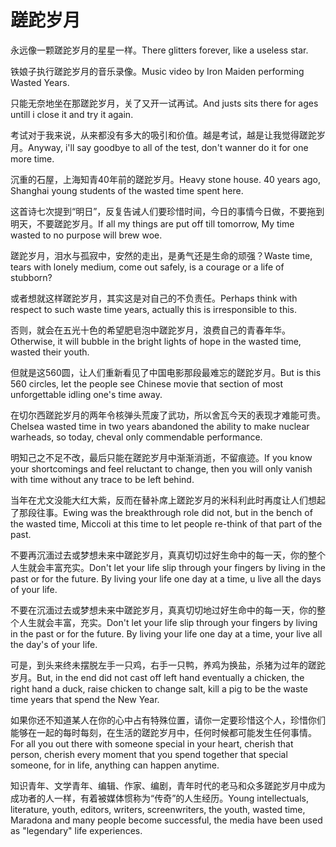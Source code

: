 # 蹉跎岁月

<p><span class="chinese">永远像一颗蹉跎岁月的星星一样。</span><span class="english">There glitters forever, like a useless star.</span></p>

<p><span class="chinese">铁娘子执行蹉跎岁月的音乐录像。</span><span class="english">Music video by Iron Maiden performing Wasted Years.</span></p>

<p><span class="chinese">只能无奈地坐在那蹉跎岁月，关了又开一试再试。</span><span class="english">And justs sits there for ages untill i close it and try it again.</span></p>

<p><span class="chinese">考试对于我来说，从来都没有多大的吸引和价值。越是考试，越是让我觉得蹉跎岁月。</span><span class="english">Anyway, i'll say goodbye to all of the test, don't wanner do it for one more time.</span></p>

<p><span class="chinese">沉重的石屋，上海知青40年前的蹉跎岁月。</span><span class="english">Heavy stone house. 40 years ago, Shanghai young students of the wasted time spent here.</span></p>

<p><span class="chinese">这首诗七次提到“明日”，反复告诫人们要珍惜时间，今日的事情今日做，不要拖到明天，不要蹉跎岁月。</span><span class="english">If all my things are put off till tomorrow, My time wasted to no purpose will brew woe.</span></p>

<p><span class="chinese">蹉跎岁月，泪水与孤寂中，安然的走出，是勇气还是生命的顽强？</span><span class="english">Waste time, tears with lonely medium, come out safely, is a courage or a life of stubborn?</span></p>

<p><span class="chinese">或者想就这样蹉跎岁月，其实这是对自己的不负责任。</span><span class="english">Perhaps think with respect to such waste time years, actually this is irresponsible to this.</span></p>

<p><span class="chinese">否则，就会在五光十色的希望肥皂泡中蹉跎岁月，浪费自己的青春年华。</span><span class="english">Otherwise, it will bubble in the bright lights of hope in the wasted time, wasted their youth.</span></p>

<p><span class="chinese">但就是这560圆，让人们重新看见了中国电影那段最难忘的蹉跎岁月。</span><span class="english">But is this 560 circles, let the people see Chinese movie that section of most unforgettable idling one's time away.</span></p>

<p><span class="chinese">在切尔西蹉跎岁月的两年令核弹头荒废了武功，所以舍瓦今天的表现才难能可贵。</span><span class="english">Chelsea wasted time in two years abandoned the ability to make nuclear warheads, so today, cheval only commendable performance.</span></p>

<p><span class="chinese">明知己之不足不改，最后只能在蹉跎岁月中渐渐消逝，不留痕迹。</span><span class="english">If you know your shortcomings and feel reluctant to change, then you will only vanish with time without any trace to be left behind.</span></p>

<p><span class="chinese">当年在尤文没能大红大紫，反而在替补席上蹉跎岁月的米科利此时再度让人们想起了那段往事。</span><span class="english">Ewing was the breakthrough role did not, but in the bench of the wasted time, Miccoli at this time to let people re-think of that part of the past.</span></p>

<p><span class="chinese">不要再沉湎过去或梦想未来中蹉跎岁月，真真切切过好生命中的每一天，你的整个人生就会丰富充实。</span><span class="english">Don't let your life slip through your fingers by living in the past or for the future. By living your life one day at a time, u live all the days of your life.</span></p>

<p><span class="chinese">不要在沉湎过去或梦想未来中蹉跎岁月，真真切切地过好生命中的每一天，你的整个人生就会丰富，充实。</span><span class="english">Don't let your life slip through your fingers by living in the past or for the future. By living your life one day at a time, your live all the day's of your life.</span></p>

<p><span class="chinese">可是，到头来终未摆脱左手一只鸡，右手一只鸭，养鸡为换盐，杀猪为过年的蹉跎岁月。</span><span class="english">But, in the end did not cast off left hand eventually a chicken, the right hand a duck, raise chicken to change salt, kill a pig to be the waste time years that spend the New Year.</span></p>

<p><span class="chinese">如果你还不知道某人在你的心中占有特殊位置，请你一定要珍惜这个人，珍惜你们能够在一起的每时每刻，在生活的蹉跎岁月中，任何时候都可能发生任何事情。</span><span class="english">For all you out there with someone special in your heart, cherish that person, cherish every moment that you spend together that special someone, for in life, anything can happen anytime.</span></p>

<p><span class="chinese">知识青年、文学青年、编辑、作家、编剧，青年时代的老马和众多蹉跎岁月中成为成功者的人一样，有着被媒体惯称为“传奇”的人生经历。</span><span class="english">Young intellectuals, literature, youth, editors, writers, screenwriters, the youth, wasted time, Maradona and many people become successful, the media have been used as "legendary" life experiences.</span></p>

